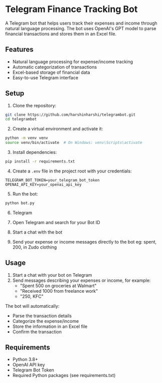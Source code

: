 # Telegram Finance Tracking Bot

A Telegram bot that helps users track their expenses and income through natural language processing. The bot uses OpenAI's GPT model to parse financial transactions and stores them in an Excel file.

## Features

- Natural language processing for expense/income tracking
- Automatic categorization of transactions
- Excel-based storage of financial data
- Easy-to-use Telegram interface

## Setup

1. Clone the repository:
```bash
git clone https://github.com/harshinharshi/telegrambot.git
cd telegrambot
```

2. Create a virtual environment and activate it:
```bash
python -m venv venv
source venv/bin/activate  # On Windows: venv\Scripts\activate
```

3. Install dependencies:
```bash
pip install -r requirements.txt
```

4. Create a `.env` file in the project root with your credentials:
```
TELEGRAM_BOT_TOKEN=your_telegram_bot_token
OPENAI_API_KEY=your_openai_api_key
```

5. Run the bot:
```bash
python bot.py
```
6. Telegram

1. Open Telegram and search for your Bot ID
2. Start a chat with the bot
3. Send your expense or income messages directly to the bot
eg: spent, 200, in Zudo clothing

## Usage

1. Start a chat with your bot on Telegram
2. Send messages describing your expenses or income, for example:
   - "Spent 500 on groceries at Walmart"
   - "Received 1000 from freelance work"
   - "250, KFC"

The bot will automatically:
- Parse the transaction details
- Categorize the expense/income
- Store the information in an Excel file
- Confirm the transaction

## Requirements

- Python 3.8+
- OpenAI API key
- Telegram Bot Token
- Required Python packages (see requirements.txt)

